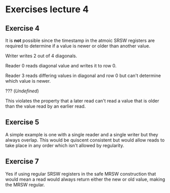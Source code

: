 # Exercises lecture 4

## Exercise 4
It is **not** possible since the timestamp in the atmoic SRSW registers are required to determine if a value is newer or older than another value. 

Writer writes 2 out of 4 diagonals.

Reader 0 reads diagonal value and writes it to row 0.

Reader 3 reads differing values in diagonal and row 0 but can't determine which value is newer.

??? (*Undefined*)

This violates the property that a later read can't read a value that is older than the value read by an earlier read.

## Exercise 5
A simple example is one with a single reader and a single writer but they always overlap. This would be quiscent consistent but would allow reads to take place in any order which isn't allowed by regularity.

## Exercise 7
Yes if using regular SRSW registers in the safe MRSW construction that would mean a read would always return either the new or old value, making the MRSW regular.